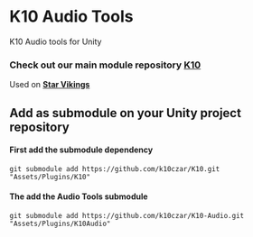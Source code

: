 # K10 Audio Tools

K10 Audio tools for Unity

### Check out our main module repository [K10](https://github.com/k10czar/K10.git)

Used on [**Star Vikings**](https://www.starvikings.com)

## Add as submodule on your Unity project repository

#### First add the submodule dependency

``git submodule add https://github.com/k10czar/K10.git "Assets/Plugins/K10"``

#### The add the Audio Tools submodule

``git submodule add https://github.com/k10czar/K10-Audio.git "Assets/Plugins/K10Audio"``
